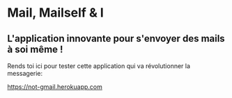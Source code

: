 # Mail, Mailself & I

## L'application innovante pour s'envoyer des mails à soi même !

Rends toi ici pour tester cette application qui va révolutionner la messagerie:

https://not-gmail.herokuapp.com
